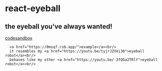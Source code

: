 # react-eyeball
## the eyeball you've always wanted!
[codesandbox](https://codesandbox.io/s/0msqf)

      <a href="https://0msqf.csb.app/">example</a><br/>
      it resembles my <a href="https://youtu.be/tyjrJZVei30">eyeball robot</a><br/>
      behaves like my other <a href="https://youtu.be/-3fQGa2TRlY">eyeball robot</a><br/>
      
